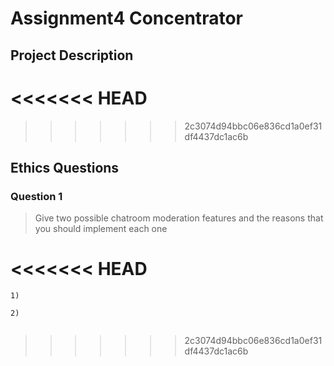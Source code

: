 # Assignment4 Concentrator

## Project Description
<!-- you can include known bugs, design decisions, external references used... -->

<<<<<<< HEAD
=======

>>>>>>> 2c3074d94bbc06e836cd1a0ef31df4437dc1ac6b
## Ethics Questions

### Question 1

> Give two possible chatroom moderation features and the reasons that you should implement each one

<<<<<<< HEAD
=======
```
1) 

2) 


```

>>>>>>> 2c3074d94bbc06e836cd1a0ef31df4437dc1ac6b
<!-- Put your answer to question 1 here -->
